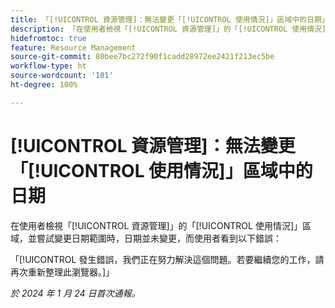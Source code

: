 ```yaml
---
title: 「[!UICONTROL 資源管理]：無法變更「[!UICONTROL 使用情況]」區域中的日期」
description: 「在使用者檢視「[!UICONTROL 資源管理]」的「[!UICONTROL 使用情況]」區域，並嘗試變更日期範圍時，日期並未變更，而使用者看到錯誤。」
hidefromtoc: true
feature: Resource Management
source-git-commit: 80bee7bc272f90f1cadd28972ee2421f213ec5be
workflow-type: ht
source-wordcount: '101'
ht-degree: 100%

---
```



# [!UICONTROL 資源管理]：無法變更「[!UICONTROL 使用情況]」區域中的日期

在使用者檢視「[!UICONTROL 資源管理]」的「[!UICONTROL 使用情況]」區域，並嘗試變更日期範圍時，日期並未變更，而使用者看到以下錯誤：

「[!UICONTROL 發生錯誤，我們正在努力解決這個問題。若要繼續您的工作，請再次重新整理此瀏覽器。]」

_於 2024 年 1 月 24 日首次通報。_
